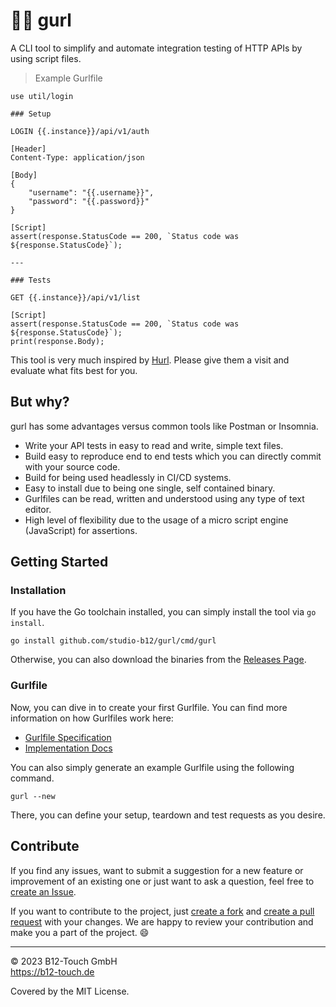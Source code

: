 # 🧞‍♀️ gurl

A CLI tool to simplify and automate integration testing of HTTP APIs by using script files.

> Example Gurlfile
```
use util/login

### Setup

LOGIN {{.instance}}/api/v1/auth

[Header]
Content-Type: application/json

[Body]
{ 
    "username": "{{.username}}",
    "password": "{{.password}}"
}

[Script]
assert(response.StatusCode == 200, `Status code was ${response.StatusCode}`);

---

### Tests

GET {{.instance}}/api/v1/list

[Script]
assert(response.StatusCode == 200, `Status code was ${response.StatusCode}`);
print(response.Body);
```

This tool is very much inspired by [Hurl](https://hurl.dev). Please give them a visit and evaluate what fits best for you.

## But why?

gurl has some advantages versus common tools like Postman or Insomnia.

- Write your API tests in easy to read and write, simple text files.
- Build easy to reproduce end to end tests which you can directly commit with your source code.
- Build for being used headlessly in CI/CD systems.
- Easy to install due to being one single, self contained binary.
- Gurlfiles can be read, written and understood using any type of text editor.
- High level of flexibility due to the usage of a micro script engine (JavaScript) for assertions. 

## Getting Started

### Installation

If you have the Go toolchain installed, you can simply install the tool via `go install`.
```
go install github.com/studio-b12/gurl/cmd/gurl
```

Otherwise, you can also download the binaries from the [Releases Page](https://github.com/studio-b12/gurl/releases).

### Gurlfile

Now, you can dive in to create your first Gurlfile. You can find more information on how Gurlfiles work here:

- [Gurlfile Specification](docs/gurlfile-spec.md)
- [Implementation Docs](docs/implementation.md)

You can also simply generate an example Gurlfile using the following command.
```
gurl --new
```

There, you can define your setup, teardown and test requests as you desire.

## Contribute

If you find any issues, want to submit a suggestion for a new feature or improvement of an existing one or just want to ask a question, feel free to [create an Issue](https://github.com/studio-b12/gurl/issues/new).

If you want to contribute to the project, just [create a fork](https://github.com/studio-b12/gurl/fork) and [create a pull request](https://docs.github.com/en/pull-requests/collaborating-with-pull-requests/proposing-changes-to-your-work-with-pull-requests/creating-a-pull-request) with your changes. We are happy to review your contribution and make you a part of the project. 😄

---

© 2023 B12-Touch GmbH  
https://b12-touch.de

Covered by the MIT License.
